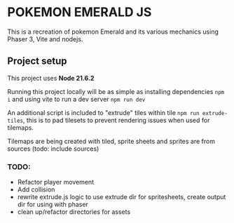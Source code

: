# POKEMON EMERALD JS

This is a recreation of pokemon Emerald and its various mechanics using Phaser 3, Vite and nodejs.

## Project setup

This project uses <b>Node 21.6.2</b>

Running this project locally will be as simple as installing dependencies ```npm i``` and using vite to run a dev server ```npm run dev```

An additional script is included to "extrude" tiles within tile ```npm run extrude-tiles```, this is to pad tilesets
to prevent rendering issues when used for tilemaps.

Tilemaps are being created with tiled, sprite sheets and sprites are from sources (todo: include sources)


### TODO:

- Refactor player movement
- Add collision
- rewrite extrude.js logic to use extrude dir for spritesheets, create output dir for using with phaser
- clean up/refactor directories for assets